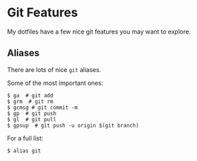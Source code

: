 # Git Features

My dotfiles have a few nice git features you may want to explore.

## Aliases

There are lots of nice `git` aliases.

Some of the most important ones:
```console
$ ga  # git add
$ grm  # git rm
$ gcmsg # git commit -m
$ gp  # git push
$ gl  # git pull
$ gpsup  # git push -u origin $(git branch)
```

For a full list:
```console
$ alias git
```
